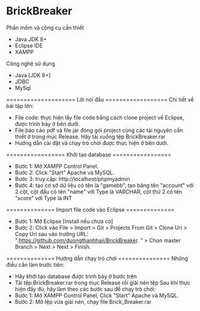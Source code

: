# BrickBreaker
Phần mềm và công cụ cần thiết
* Java JDK 8+
* Eclipse IDE
* XAMPP

Công nghệ sử dụng
* Java [JDK 8+]
* JDBC
* MySql

==================== Lời nói đầu ==================
Chi tiết về bài tập lớn:
* File code: thực hiện lấy file code bằng cách clone project về Eclipse, được trình bày ở bên dưới.
* File báo cáo pdf và file jar đóng gói project cùng các tài nguyên cần thiết ở trong mục Release. Hãy tải xuống tệp BrickBreaker.rar
* Hướng dẫn cài đặt và chạy trò chơi được thực hiện ở bên dưới.


================= Khởi tạo database =================
* Bước 1: Mở XAMPP Control Panel.
* Bước 2: Click "Start" Apache và MySQL.
* Bước 3: truy cập: http://localhost/phpmyadmin
* Bước 4: tạo cơ sở dữ liệu có tên là "gamebb", tạo bảng tên "account" với 2 cột, cột đầu có tên "name" với Type là VARCHAR, cột thứ 2 có tên "score" với Type là INT

============== Import file code vào Eclipse ==============
* Bước 1: Mở Eclipse [Install nếu chưa có]
* Bước 2: Click vào File > Import > Git > Projects From Git > Clone Uri > Copy Url sau vào trường URL: ".https://github.com/duongthanhhaii/BrickBreaker. " > Chọn master Branch > Next > Next > Finish.

============== Hướng dẫn chạy trò chơi ===============
Những điều cần làm trước tiên:
* Hãy khởi tạo database được trình bày ở bước trên
* Tải tệp BrickBreaker.rar trong mục Release rồi giải nén tệp
Sau khi thực hiện đầy đủ, hãy làm theo các bước sau để chạy trò chơi:
* Bước 1: Mở XAMPP Control Panel, Click "Start" Apache và MySQL.
* Bước 2: Mở tệp vừa giải nén, chạy file Brick_Breaker.rar

